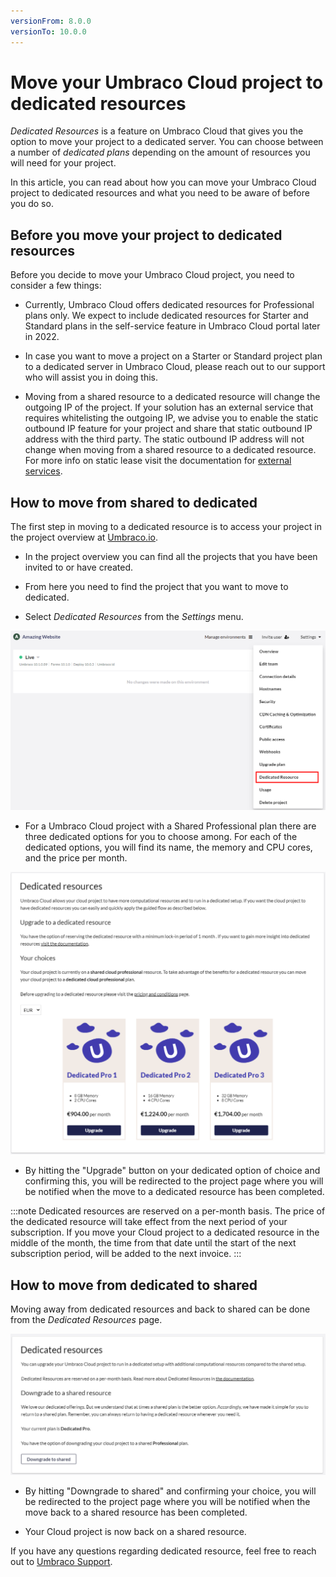 ```yaml
---
versionFrom: 8.0.0
versionTo: 10.0.0
---
```


# Move your Umbraco Cloud project to dedicated resources

*Dedicated Resources* is a feature on Umbraco Cloud that gives you the option to move your project to a dedicated server. You can choose between a number of *dedicated plans* depending on the amount of resources you will need for your project.

In this article, you can read about how you can move your Umbraco Cloud project to dedicated resources and what you need to be aware of before you do so.

## Before you move your project to dedicated resources

Before you decide to move your Umbraco Cloud project, you need to consider a few things:

- Currently, Umbraco Cloud offers dedicated resources for Professional plans only. We expect to include dedicated resources for Starter and Standard plans in the self-service feature in Umbraco Cloud portal later in 2022.

- In case you want to move a project on a Starter or Standard project plan to a dedicated server in Umbraco Cloud, please reach out to our support who will assist you in doing this.

- Moving from a shared resource to a dedicated resource will change the outgoing IP of the project. If your solution has an external service that requires whitelisting the outgoing IP, we advise you to enable the static outbound IP feature for your project and share that static outbound IP address with the third party. The static outbound IP address will not change when moving from a shared resource to a dedicated resource. For more info on static lease visit the documentation for [external services](https://our.umbraco.com/documentation/Umbraco-Cloud/Set-Up/External-Services/).


## How to move from shared to dedicated

The first step in moving to a dedicated resource is to access your project in the project overview at [Umbraco.io](https://www.s1.umbraco.io/projects).

- In the project overview you can find all the projects that you have been invited to or have created.

- From here you need to find the project that you want to move to dedicated.

- Select *Dedicated Resources* from the *Settings* menu.

![Upgrade plan step 1](images/Step1.png)

- For a Umbraco Cloud project with a Shared Professional plan there are three dedicated options for you to choose among. For each of the dedicated options, you will find its name, the memory and CPU cores, and the price per month.

![Upgrade plan step 1](images/Step2.png)

- By hitting the "Upgrade" button on your dedicated option of choice and confirming this, you will be redirected to the project page where you will be notified when the move to a dedicated resource has been completed.

:::note 
Dedicated resources are reserved on a per-month basis.
The price of the dedicated resource will take effect from the next period of your subscription.
If you move your Cloud project to a dedicated resource in the middle of the month, the time from that date until the start of the next subscription period, will be added to the next invoice. 
:::

## How to move from dedicated to shared

Moving away from dedicated resources and back to shared can be done from the *Dedicated Resources* page.

![Upgrade plan step 1](images/Downgrade.png)

- By hitting "Downgrade to shared" and confirming your choice, you will be redirected to the project page where you will be notified when the move back to a shared resource has been completed.

- Your Cloud project is now back on a shared resource.

If you have any questions regarding dedicated resource, feel free to reach out to [Umbraco Support](mailto:contact@umbraco.com).
